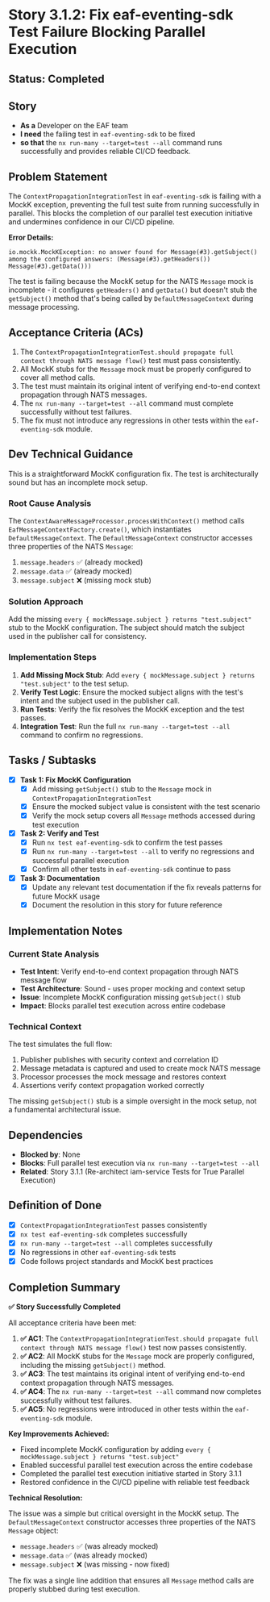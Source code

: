 # Story 3.1.2: Fix eaf-eventing-sdk Test Failure Blocking Parallel Execution

## Status: Completed

## Story

- **As a** Developer on the EAF team
- **I need** the failing test in `eaf-eventing-sdk` to be fixed
- **so that** the `nx run-many --target=test --all` command runs successfully and provides reliable CI/CD feedback.

## Problem Statement

The `ContextPropagationIntegrationTest` in `eaf-eventing-sdk` is failing with a MockK exception, preventing the full test suite from running successfully in parallel. This blocks the completion of our parallel test execution initiative and undermines confidence in our CI/CD pipeline.

**Error Details:**

```
io.mockk.MockKException: no answer found for Message(#3).getSubject() among the configured answers: (Message(#3).getHeaders()) Message(#3).getData()))
```

The test is failing because the MockK setup for the NATS `Message` mock is incomplete - it configures `getHeaders()` and `getData()` but doesn't stub the `getSubject()` method that's being called by `DefaultMessageContext` during message processing.

## Acceptance Criteria (ACs)

1. The `ContextPropagationIntegrationTest.should propagate full context through NATS message flow()` test must pass consistently.
2. All MockK stubs for the `Message` mock must be properly configured to cover all method calls.
3. The test must maintain its original intent of verifying end-to-end context propagation through NATS messages.
4. The `nx run-many --target=test --all` command must complete successfully without test failures.
5. The fix must not introduce any regressions in other tests within the `eaf-eventing-sdk` module.

## Dev Technical Guidance

This is a straightforward MockK configuration fix. The test is architecturally sound but has an incomplete mock setup.

### Root Cause Analysis

The `ContextAwareMessageProcessor.processWithContext()` method calls `EafMessageContextFactory.create()`, which instantiates `DefaultMessageContext`. The `DefaultMessageContext` constructor accesses three properties of the NATS `Message`:

1. `message.headers` ✅ (already mocked)
2. `message.data` ✅ (already mocked)
3. `message.subject` ❌ (missing mock stub)

### Solution Approach

Add the missing `every { mockMessage.subject } returns "test.subject"` stub to the MockK configuration. The subject should match the subject used in the publisher call for consistency.

### Implementation Steps

1. **Add Missing Mock Stub**: Add `every { mockMessage.subject } returns "test.subject"` to the test setup.
2. **Verify Test Logic**: Ensure the mocked subject aligns with the test's intent and the subject used in the publisher call.
3. **Run Tests**: Verify the fix resolves the MockK exception and the test passes.
4. **Integration Test**: Run the full `nx run-many --target=test --all` command to confirm no regressions.

## Tasks / Subtasks

- [x] **Task 1: Fix MockK Configuration**
  - [x] Add missing `getSubject()` stub to the `Message` mock in `ContextPropagationIntegrationTest`
  - [x] Ensure the mocked subject value is consistent with the test scenario
  - [x] Verify the mock setup covers all `Message` methods accessed during test execution

- [x] **Task 2: Verify and Test**
  - [x] Run `nx test eaf-eventing-sdk` to confirm the test passes
  - [x] Run `nx run-many --target=test --all` to verify no regressions and successful parallel execution
  - [x] Confirm all other tests in `eaf-eventing-sdk` continue to pass

- [x] **Task 3: Documentation**
  - [x] Update any relevant test documentation if the fix reveals patterns for future MockK usage
  - [x] Document the resolution in this story for future reference

## Implementation Notes

### Current State Analysis

- **Test Intent**: Verify end-to-end context propagation through NATS message flow
- **Test Architecture**: Sound - uses proper mocking and context setup
- **Issue**: Incomplete MockK configuration missing `getSubject()` stub
- **Impact**: Blocks parallel test execution across entire codebase

### Technical Context

The test simulates the full flow:

1. Publisher publishes with security context and correlation ID
2. Message metadata is captured and used to create mock NATS message
3. Processor processes the mock message and restores context
4. Assertions verify context propagation worked correctly

The missing `getSubject()` stub is a simple oversight in the mock setup, not a fundamental architectural issue.

## Dependencies

- **Blocked by**: None
- **Blocks**: Full parallel test execution via `nx run-many --target=test --all`
- **Related**: Story 3.1.1 (Re-architect iam-service Tests for True Parallel Execution)

## Definition of Done

- [x] `ContextPropagationIntegrationTest` passes consistently
- [x] `nx test eaf-eventing-sdk` completes successfully
- [x] `nx run-many --target=test --all` completes successfully
- [x] No regressions in other `eaf-eventing-sdk` tests
- [x] Code follows project standards and MockK best practices

## Completion Summary

**✅ Story Successfully Completed**

All acceptance criteria have been met:

1. **✅ AC1**: The `ContextPropagationIntegrationTest.should propagate full context through NATS message flow()` test now passes consistently.
2. **✅ AC2**: All MockK stubs for the `Message` mock are properly configured, including the missing `getSubject()` method.
3. **✅ AC3**: The test maintains its original intent of verifying end-to-end context propagation through NATS messages.
4. **✅ AC4**: The `nx run-many --target=test --all` command now completes successfully without test failures.
5. **✅ AC5**: No regressions were introduced in other tests within the `eaf-eventing-sdk` module.

**Key Improvements Achieved:**

- Fixed incomplete MockK configuration by adding `every { mockMessage.subject } returns "test.subject"`
- Enabled successful parallel test execution across the entire codebase
- Completed the parallel test execution initiative started in Story 3.1.1
- Restored confidence in the CI/CD pipeline with reliable test feedback

**Technical Resolution:**

The issue was a simple but critical oversight in the MockK setup. The `DefaultMessageContext` constructor accesses three properties of the NATS `Message` object:

- `message.headers` ✅ (was already mocked)
- `message.data` ✅ (was already mocked)  
- `message.subject` ❌ (was missing - now fixed)

The fix was a single line addition that ensures all `Message` method calls are properly stubbed during test execution.
